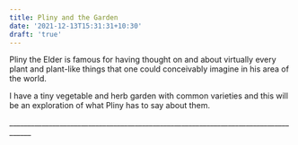 ```yaml
---
title: Pliny and the Garden
date: '2021-12-13T15:31:31+10:30'
draft: 'true'
---
```

Pliny the Elder is famous for having thought on and about virtually every plant and plant-like things that one could conceivably imagine in his area of the world. 

I have a tiny vegetable and herb garden with common varieties and this will be an exploration of what Pliny has to say about them.

\_\_\_\_\_\_\_\_\_\_\_\_\_\_\_\_\_\_\_\_\_\_\_\_\_\_\_\_\_\_\_\_\_\_\_\_\_\_\_\_\_\_\_\_\_\_\_\_\_\_\_\_\_\_\_\_\_\_\_\_\_\_\_\_\_\_\_\_\_\_\_\_\_\_\_\_\_\_\_\_\_\_\_\_
